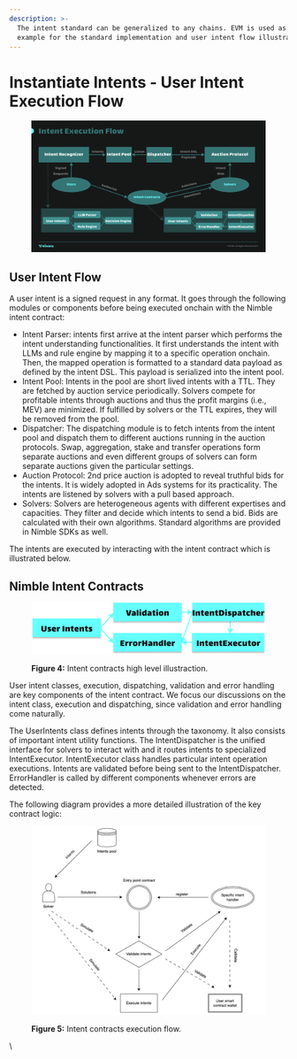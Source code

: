 ```yaml
---
description: >-
  The intent standard can be generalized to any chains. EVM is used as an
  example for the standard implementation and user intent flow illustration.
---
```


# Instantiate Intents - User Intent Execution Flow

<figure><img src="../.gitbook/assets/intent-flow.svg" alt=""><figcaption></figcaption></figure>

## User Intent Flow

A user intent is a signed request in any format. It goes through the following modules or components before being executed onchain with the Nimble intent contract:

* Intent Parser: intents first arrive at the intent parser which performs the intent understanding functionalities. It first understands the intent with LLMs and rule engine by mapping it to a specific operation onchain. Then, the mapped operation is formatted to a standard data payload as defined by the intent DSL. This payload is serialized into the intent pool.
* Intent Pool: Intents in the pool are short lived intents with a TTL. They are fetched by auction service periodically. Solvers compete for profitable intents through auctions and thus the profit margins (i.e., MEV) are minimized. If fulfilled by solvers or the TTL expires, they will be removed from the pool.
* Dispatcher: The dispatching module is to fetch intents from the intent pool and dispatch them to different auctions running in the auction protocols. Swap, aggregation, stake and transfer operations form separate auctions and even different groups of solvers can form separate auctions given the particular settings.
* Auction Protocol: 2nd price auction is adopted to reveal truthful bids for the intents. It is widely adopted in Ads systems for its practicality. The intents are listened by solvers with a pull based approach.
* Solvers: Solvers are heterogeneous agents with different expertises and capacities. They filter and decide which intents to send a bid. Bids are calculated with their own algorithms. Standard algorithms are provided in Nimble SDKs as well.

The intents are executed by interacting with the intent contract which is illustrated below.

## Nimble Intent Contracts



<figure><img src="../.gitbook/assets/Group 11.png" alt=""><figcaption><p><strong>Figure 4:</strong> Intent contracts high level illustraction.</p></figcaption></figure>

User intent classes, execution, dispatching, validation and error handling are key components of the intent contract. We focus our discussions on the intent class, execution and dispatching, since validation and error handling come naturally.

The UserIntents class defines intents through the taxonomy. It also consists of important intent utility functions. The IntentDispatcher is the unified interface for solvers to interact with and it routes intents to specialized IntentExecutor. IntentExecutor class handles particular intent operation executions. Intents are validated before being sent to the IntentDispatcher. ErrorHandler is called by different components whenever errors are detected.

The following diagram provides a more detailed illustration of the key contract logic:

<figure><img src="../.gitbook/assets/image.png" alt=""><figcaption><p><strong>Figure 5:</strong> Intent contracts execution flow.</p></figcaption></figure>



\
